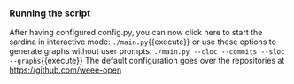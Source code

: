### Running the script

After having configured config.py, you can now click here to start the sardina in interactive mode: `./main.py`{{execute}} or use these options to generate graphs without user prompts: `./main.py --cloc --commits --sloc --graphs`{{execute}}
The default configuration goes over the repositories at https://github.com/weee-open

